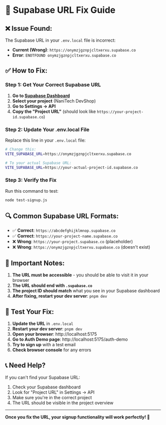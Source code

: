 # 🔧 Supabase URL Fix Guide

## ❌ **Issue Found:**
The Supabase URL in your `.env.local` file is incorrect:
- **Current (Wrong)**: `https://onymzjgznpjcltxerxu.supabase.co`
- **Error**: `ENOTFOUND onymzjgznpjcltxerxu.supabase.co`

## ✅ **How to Fix:**

### Step 1: Get Your Correct Supabase URL

1. **Go to [Supabase Dashboard](https://supabase.com/dashboard)**
2. **Select your project** (NaniTech DevShop)
3. **Go to Settings → API**
4. **Copy the "Project URL"** (should look like `https://your-project-id.supabase.co`)

### Step 2: Update Your .env.local File

Replace this line in your `.env.local` file:
```bash
# Change this:
VITE_SUPABASE_URL=https://onymzjgznpjcltxerxu.supabase.co

# To your actual Supabase URL:
VITE_SUPABASE_URL=https://your-actual-project-id.supabase.co
```

### Step 3: Verify the Fix

Run this command to test:
```bash
node test-signup.js
```

## 🔍 **Common Supabase URL Formats:**

- ✅ **Correct**: `https://abcdefghijklmnop.supabase.co`
- ✅ **Correct**: `https://your-project-name.supabase.co`
- ❌ **Wrong**: `https://your-project.supabase.co` (placeholder)
- ❌ **Wrong**: `https://onymzjgznpjcltxerxu.supabase.co` (doesn't exist)

## 🚨 **Important Notes:**

1. **The URL must be accessible** - you should be able to visit it in your browser
2. **The URL should end with `.supabase.co`**
3. **The project ID should match** what you see in your Supabase dashboard
4. **After fixing, restart your dev server**: `pnpm dev`

## 🧪 **Test Your Fix:**

1. **Update the URL** in `.env.local`
2. **Restart your dev server**: `pnpm dev`
3. **Open your browser**: http://localhost:5175
4. **Go to Auth Demo page**: http://localhost:5175/auth-demo
5. **Try to sign up** with a test email
6. **Check browser console** for any errors

## 📞 **Need Help?**

If you can't find your Supabase URL:
1. Check your Supabase dashboard
2. Look for "Project URL" in Settings → API
3. Make sure you're in the correct project
4. The URL should be visible in the project overview

---

**Once you fix the URL, your signup functionality will work perfectly! 🎉**
